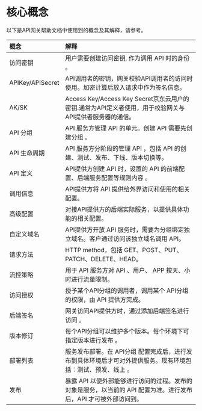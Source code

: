 # 核心概念
以下是API网关帮助文档中使用到的概念及其解释，请参考。

| 概念 | 解释 |
| :- | :- |
|  访问密钥  |  用户需要创建访问密钥, 作为调用 API 时的身份 。 |	
| APIKey/APISecret | API调用者的密钥，网关校验API调用者的访问时使用。加密计算后放入请求中作为签名信息。 |
| AK/SK | Access Key/Access Key Secret京东云用户的密钥.通常为API定义者使用，用于校验网关与API提供者服务器的通信。|
|   API 分组 |  API 服务方管理 API 的单元。创建 API 需要先创建分组 。 |
|  API 生命周期  |   API 服务方分阶段的管理 API ，包括 API 的创建、测试、发布、下线、版本切换等。 |
|  API 定义  |  API提供方创建 API 时，设置的 API 的前端配置、后端服务配置等规则内容 。 |
|  调用信息  |  API提供方将 API 提供给外界访问和使用的相关配置。 |
|  高级配置  |  对接API提供方的后端实际服务，以提供具体功能的相关配置。 |
|  自定义域名  |  API提供方开放 API 服务时，需要为分组绑定独立域名。客户通过访问该独立域名调用 API。 |
| 请求方法   |  HTTP method，包括 GET、POST、PUT、PATCH、DELETE、HEAD。 |
|  流控策略  | 用于 API 服务方对 API 、用户、 APP 按天、小时进行流量限制。|
| 访问授权   | 授予某个API分组的调用者，调用某个 API分组 的权限，由 API 提供方完成。  |
| 后端签名   | 网关访问API提供方时，通过添加后端签名进行访问 。 |
| 版本修订   | 每个API分组可以维护多个版本。每个环境下可指定版本进行发布  。 |
| 部署列表   | 服务发布部署。在 API分组 配置完成后，进行发布到具体环境后才可对外提供服务。现有环境包括：测试、预发、线上 。 |
| 发布   |   暴露 API 以便外部能够进行访问的过程。发布的对象是服务，以当前的 API 配置为准。进行发布后，API 才可被外部访问到。|



